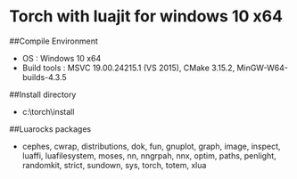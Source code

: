 # Torch with luajit for windows 10 x64

##Compile Environment
- OS : Windows 10 x64
- Build tools : MSVC 19.00.24215.1 (VS 2015), CMake 3.15.2, MinGW-W64-builds-4.3.5

##Install directory
- c:\torch\install

##Luarocks packages
- cephes, cwrap, distributions, dok, fun, gnuplot, graph, image, inspect, luaffi, luafilesystem, moses, nn, nngrpah, nnx, optim, paths, penlight, randomkit, strict, sundown, sys, torch, totem, xlua 
